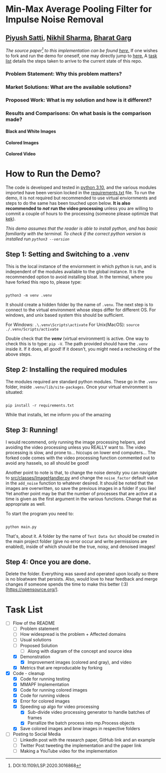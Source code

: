 # Min-Max Average Pooling Filter for Impulse Noise Removal
[Piyush Satti](https://scholar.google.com/citations?user=eR10c10AAAAJ&hl=en&oi=ao), [Nikhil Sharma](https://scholar.google.com/citations?user=wVlxsrsAAAAJ&hl=en), [Bharat Garg](https://scholar.google.com/citations?user=M_NAbSkAAAAJ&hl=en)
---
*The source paper[^1] to this implementation can be found [here.](https://ieeexplore.ieee.org/abstract/document/9169792)* If one wishes to fork and run the demo for oneself, one may directly jump to [here.](#How-to-Run-the-Demo?) A [task list](#task-list) details the steps taken to arrive to the current state of this repo.

[^1]: DOI:10.1109/LSP.2020.3016868

### Problem Statement: Why this problem matters?
### Market Solutions: What are the available solutions?
### Proposed Work: What is my solution and how is it different?
### Results and Comparisons: On what basis is the comparison made?
#### Black and White Images
#### Colored Images
#### Colored Video
# How to Run the Demo?
The code is developed and tested in [python 3.10](https://www.python.org/downloads/release/python-3100/), and the various modules imported have been version locked in the [requirements.txt](requirements.txt) file. To run the demo, it is not required but recommended to use virtual enviornments and steps to do the same has been touched upon below. **It is also recommended to** ***not*** **run the video processing** unless you are willing to commit a couple of hours to the processing (someone please optimize that [kek](https://en.wiktionary.org/wiki/kek#:~:text=Rhymes%3A%20%2D%C9%9Bk-,Interjection,to%20indicate%20laughter%20or%20humour.)).

*This demo assumes that the reader is able to install python, and has basic familiarity with the terminal. To check if the correct python version is installed run `python3 --version`* 

## Step 1: Setting and Switching to a .venv
This is the local instance of the enviornment in which python is run, and is independent of the modules available to the global instance. It is the recommended option to avoid installing bloat. In the terminal, where you have forked this repo to, please type:
<pre><code>
python3 -m venv .venv
</code></pre>
It should create a hidden folder by the name of `.venv`. The next step is to connect to the virtual environment whose steps differ for different OS. For windows, and unix based system this should be sufficient.

For Windows: `.\.venv\Scripts\activate`
For Unix(MacOS): `source ./.venv/Scripts/activate` 

Double check that the ***venv*** (virtual environment) is active. One way to check this is to type: `pip -V`. The path provided should have the `.venv` inside it. If it does, all good! If it doesn't, you might need a rechecking of the above steps.

## Step 2: Installing the required modules
The modules required are standard python modules. These go in the `.venv` folder, inside `.venv/lib/site-packages`. Once your virtual environment is situated:
<pre><code>
pip install -r requirements.txt
</code></pre>

While that installs, let me inform you of the amazing

## Step 3: Running!
I would recommend, only running the image processing helpers, and avoiding the video processing unless you REALLY want to. The video processing is slow, and prone to... hiccups on lower end computers... The forked code comes with the video processing function commented out to avoid any hassels, so all should be good!

Another point to note is that, to change the noise density you can navigate to [src/classes/ImageHandler.py](src/classes/ImageHandler.py) and change the `noise_factor` default value in the `add_noise` function to whatever desired. It should be noted that the images are overwritten, so save the previous images in a folder if you like! Yet another point may be that the number of processes that are active at a time is given as the first argument in the various functions. Change that as appropriate as well.

To start the program you need to:
<pre><code>
python main.py
</code></pre>

That's, about it. A folder by the name of `Test Data Out` should be created in the main project folder (give no error occur and write permissions are enabled), inside of which should be the true, noisy, and denoised images!

## Step 4: Once you are done.
Delete the folder. Everything was saved and operated upon locally so there is no bloatware that persists. Also, would love to hear feedback and merge changes if someone spends the time to make this better (:3)[https://opensource.org/].

# Task List
- [ ] Flow of the README
  - [ ] Problem statement
  - [ ] How widespread is the problem + Affected domains
  - [ ] Usual solutions
  - [ ] Proposed Solution
    - [ ] Along with diagram of the concept and source idea
  - [x] Demonstration
    - [x] Improvement images (colored and gray), and video
  - [x] Metrics that are reproducable by forking
- [x] Code - cleanup
  - [x] Code for running testing
  - [x] MMAPF Implementation
  - [x] Code for running colored images
  - [x] Code for running videos
  - [x] Error for colored images
  - [x] Speeding up algo for video processing
    - [x] Sub-divide video processing generator to handle batches of frames
    - [x] Parrallize the batch process into mp.Process objects
  - [x] Save colored images and bnw images in respective folders
- [ ] Posting to Social Media
  - [ ] LinkedIn post with the research paper, GitHub link and an example
  - [ ] Twitter Post tweeting the implementation and the paper link
  - [ ] Making a YouTube video for the implementation